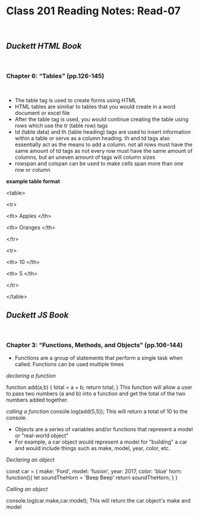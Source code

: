 # Class 201 Reading Notes: Read-07
 
## ***Duckett HTML Book***
 
### Chapter 6: “Tables” (pp.126-145)
 
- The table tag is used to create forms using HTML
- HTML tables are similiar to tables that you would create in a word document or excel file
- After the table tag is used, you would continue creating the table using rows which use the tr (table row) tags
- td (table data) and th (table heading) tags are used to insert information within a table or serve as a column heading. th and td tags also essentially act as the means to add a column. not all rows must have the same amount of td tags as not every row must have the same amount of columns, but an uneven amount of tags will column sizes
- rowspan and colspan can be used to make cells span more than one row or column

**example table format**

&lt;table&gt;

&lt;tr&gt;

&lt;th&gt; Apples &lt;/th&gt;

&lt;th&gt; Oranges &lt;/th&gt;

&lt;/tr&gt;

&lt;tr&gt;

&lt;th&gt; 10 &lt;/th&gt;

&lt;th&gt; 5 &lt;/th&gt;

&lt;/tr&gt;

&lt;/table&gt;

## ***Duckett JS Book***
 
### Chapter 3: “Functions, Methods, and Objects” (pp.106-144)

- Functions are a group of statements that perform a single task when called. Functions can be used multiple times

*declaring a function*

function add(a,b)
{
  total = a + b;
  return total;
}
This function will allow a user to pass two numbers (a and b) into a function and get the total of the two numbers added together.

*calling a function*
console.log(add(5,5));
This will return a total of 10 to the console.

- Objects are a series of variables and/or functions that represent a model or "real-world object"
- For example, a car object would represent a model for "building" a car and would include things such as make, model, year, color, etc.

*Declaring an object*

const car = {
  make: 'Ford',
  model: 'fusion',
  year: 2017,
  color: 'blue'
  horn: function(){
    let soundTheHorn = 'Beep Beep'
    return soundTheHorn;
    }
}

*Calling an object*

console.log(car.make,car.model);
This will return the car object's make and model


